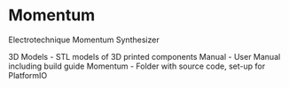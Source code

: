 # Momentum
Electrotechnique Momentum Synthesizer

3D Models - STL models of 3D printed components
Manual - User Manual including build guide
Momentum - Folder with source code, set-up for PlatformIO
